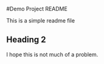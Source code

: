 #Demo Project README

This is a simple readme file

## Heading 2

I hope this is not much of a problem.